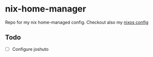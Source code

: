 # nix-home-manager
Repo for my nix home-managed config. Checkout also my [nixos config](https://github.com/rasmus-kirk/nixos-config)

## Todo
- [ ] Configure joshuto
